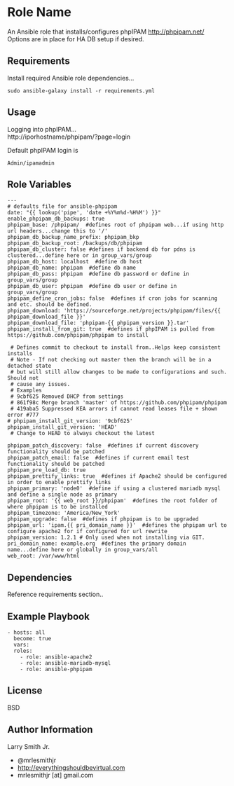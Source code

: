 Role Name
=========

An Ansible role that installs/configures phpIPAM http://phpipam.net/  
Options are in place for HA DB setup if desired.

Requirements
------------
Install required Ansible role dependencies...  
````
sudo ansible-galaxy install -r requirements.yml
````

Usage
-----

Logging into phpIPAM...  
http://iporhostname/phpipam/?page=login  

Default phpIPAM login is
````
Admin/ipamadmin
````

Role Variables
--------------

````
---
# defaults file for ansible-phpipam
date: "{{ lookup('pipe', 'date +%Y%m%d-%H%M') }}"
enable_phpipam_db_backups: true
phpipam_base: /phpipam/  #defines root of phpipam web...if using http url headers...change this to '/'
phpipam_db_backup_name_prefix: phpipam_bkp
phpipam_db_backup_root: /backups/db/phpipam
phpipam_db_cluster: false #defines if backend db for pdns is clustered...define here or in group_vars/group
phpipam_db_host: localhost  #define db host
phpipam_db_name: phpipam  #define db name
phpipam_db_pass: phpipam  #define db password or define in group_vars/group
phpipam_db_user: phpipam  #define db user or define in group_vars/group
phpipam_define_cron_jobs: false  #defines if cron jobs for scanning and etc. should be defined.
phpipam_download: 'https://sourceforge.net/projects/phpipam/files/{{ phpipam_download_file }}'
phpipam_download_file: 'phpipam-{{ phpipam_version }}.tar'
phpipam_install_from_git: true  #defines if phpIPAM is pulled from https://github.com/phpipam/phpipam to install

 # Defines commit to checkout to install from..Helps keep consistent installs
 # Note - If not checking out master then the branch will be in a detached state
 # but will still allow changes to be made to configurations and such. Should not
 # cause any issues.
 # Examples
 # 9cbf625 Removed DHCP from settings
 # 861f98c Merge branch 'master' of https://github.com/phpipam/phpipam
 # 419aba5 Suppressed KEA arrors if cannot read leases file + shown error #777
# phpipam_install_git_version: '9cbf625'
phpipam_install_git_version: 'HEAD'
 # Change to HEAD to always checkout the latest

phpipam_patch_discovery: false  #defines if current discovery functionality should be patched
phpipam_patch_email: false  #defines if current email test functionality should be patched
phpipam_pre_load_db: true
phpipam_prettify_links: true  #defines if Apache2 should be configured in order to enable prettify links
phpipam_primary: 'node0'  #define if using a clustered mariadb mysql and define a single node as primary
phpipam_root: '{{ web_root }}/phpipam'  #defines the root folder of where phpipam is to be installed
phpipam_timezone: 'America/New_York'
phpipam_upgrade: false  #defines if phpipam is to be upgraded
phpipam_url: 'ipam.{{ pri_domain_name }}'  #defines the phpipam url to configure apache2 for if configured for url rewrite
phpipam_version: 1.2.1 # Only used when not installing via GIT.
pri_domain_name: example.org  #defines the primary domain name...define here or globally in group_vars/all
web_root: /var/www/html
````

Dependencies
------------

Reference requirements section..

Example Playbook
----------------

````
- hosts: all
  become: true
  vars:
  roles:
    - role: ansible-apache2
    - role: ansible-mariadb-mysql
    - role: ansible-phpipam
````

License
-------

BSD

Author Information
------------------

Larry Smith Jr.
- @mrlesmithjr
- http://everythingshouldbevirtual.com
- mrlesmithjr [at] gmail.com
